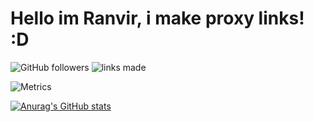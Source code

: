 # **Hello im Ranvir, i make proxy links! :D** 

![GitHub followers](https://img.shields.io/github/followers/ranvirsi1?style=social) ![links made](https://img.shields.io/badge/links%20made-76-blueviolet)

![Metrics](https://metrics.lecoq.io/ranvirsi1?template=classic&lines=1&stars=1&languages=1&base=header%2C%20activity%2C%20community%2C%20repositories%2C%20metadata&base.indepth=false&base.hireable=false&base.skip=false&languages=false&languages.limit=8&languages.threshold=0%25&languages.other=false&languages.colors=github&languages.sections=most-used&languages.indepth=false&languages.analysis.timeout=15&languages.analysis.timeout.repositories=7.5&languages.categories=markup%2C%20programming&languages.recent.categories=markup%2C%20programming&languages.recent.load=300&languages.recent.days=14&lines=false&lines.sections=base&lines.repositories.limit=4&lines.history.limit=1&lines.delay=0&stars=false&stars.limit=4&config.timezone=America%2FChicago)


[![Anurag's GitHub stats](https://github-readme-stats.vercel.app/api?username=ranvirsi1)](https://github.com/anuraghazra/github-readme-stats)
<!---
ranvirsi1/ranvirsi1 is a ✨ special ✨ repository because its `README.md` (this file) appears on your GitHub profile.
You can click the Preview link to take a look at your changes.
--->
